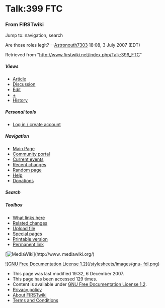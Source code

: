 # Talk:399 FTC

### From FIRSTwiki

Jump to: navigation, search

Are those roles legit? --[Astronouth7303](/index.php/User:Astronouth7303
"User:Astronouth7303" ) 18:08, 3 July 2007 (EDT)

Retrieved from "<http://www.firstwiki.net/index.php/Talk:399_FTC>"

##### Views

  * [Article](/index.php/399_FTC)
  * [Discussion](/index.php/Talk:399_FTC)
  * [Edit](/index.php?title=Talk:399_FTC&action=edit)
  * [+](/index.php?title=Talk:399_FTC&action=edit&section=new)
  * [History](/index.php?title=Talk:399_FTC&action=history)

##### Personal tools

  * [Log in / create account](/index.php?title=Special:Userlogin&returnto=Talk:399_FTC)

[](/index.php/Main_Page "Main Page" )

##### Navigation

  * [Main Page](/index.php/Main_Page)
  * [Community portal](/index.php/FIRSTwiki:Community_portal)
  * [Current events](/index.php/Current_events)
  * [Recent changes](/index.php/Special:Recentchanges)
  * [Random page](/index.php/Special:Random)
  * [Help](/index.php/Help:Contents)
  * [Donations](/index.php/FIRSTwiki:Site_support)

##### Search



##### Toolbox

  * [What links here](/index.php/Special:Whatlinkshere/Talk:399_FTC)
  * [Related changes](/index.php/Special:Recentchangeslinked/Talk:399_FTC)
  * [Upload file](/index.php/Special:Upload)
  * [Special pages](/index.php/Special:Specialpages)
  * [Printable version](/index.php?title=Talk:399_FTC&printable=yes)
  * [Permanent link](/index.php?title=Talk:399_FTC&oldid=64618)

[![MediaWiki](/skins/common/images/poweredby_mediawiki_88x31.png)](http://www.
mediawiki.org/)

[![GNU Free Documentation License 1.2](/stylesheets/images/gnu-
fdl.png)](http://www.gnu.org/copyleft/fdl.html)

  * This page was last modified 19:32, 6 December 2007.
  * This page has been accessed 129 times.
  * Content is available under [GNU Free Documentation License 1.2](http://www.gnu.org/copyleft/fdl.html "http://www.gnu.org/copyleft/fdl.html" ).
  * [Privacy policy](/index.php/FIRSTwiki:Privacy_policy "FIRSTwiki:Privacy policy" )
  * [About FIRSTwiki](/index.php/FIRSTwiki:About "FIRSTwiki:About" )
  * [Terms and Conditions](/index.php/FIRSTwiki:Terms_and_conditions "FIRSTwiki:Terms and conditions" )

